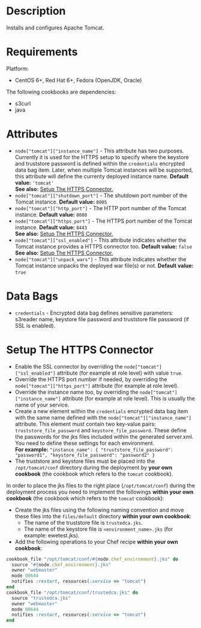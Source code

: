Description
===========

Installs and configures Apache Tomcat.

Requirements
============

Platform:

* CentOS 6+, Red Hat 6+, Fedora (OpenJDK, Oracle)

The following cookbooks are dependencies:

* s3curl
* java

Attributes
==========

* `node["tomcat"]["instance_name"]` - This attribute has two purposes. Currently it is used for the HTTPS setup to specify where the keystore and truststore password is defined within the `credentials` encrypted data bag item. Later, when multiple Tomcat instances will be supported, this attribute will define the currenty deployed instance name.  **Default value:** `'tomcat'`  
**See also:** [Setup The HTTPS Connector.](#setup-the-https-connector)
* `node["tomcat"]["shutdown_port"]` - The shutdown port number of the Tomcat instance. **Default value:** `8005`
* `node["tomcat"]["http_port"]` - The HTTP port number of the Tomcat instance. **Default value:** `8080`
* `node["tomcat"]["https_port"]` - The HTTPS port number of the Tomcat instance. **Default value:** `8443`  
**See also:** [Setup The HTTPS Connector.](#setup-the-https-connector)  
* `node["tomcat"]["ssl_enabled"]` - This attribute indicates whether the Tomcat instance provides a HTTPS connector too. **Default value:** `false`  
**See also:** [Setup The HTTPS Connector.](#setup-the-https-connector)
* `node["tomcat"]["unpack_wars"]` - This attribute indicates whether the Tomcat instance unpacks the deployed war file(s) or not. **Default value:** `true`

Data Bags
=========

* `credentials` - Encrypted data bag defines sensitive parameters: s3reader name, keystore file password and truststore file password (if SSL is enabled).

Setup The HTTPS Connector
=========================

* Enable the SSL connector by overriding the `node["tomcat"]["ssl_enabled"]` attribute (for example at role level) with value `true`.
* Override the HTTPS port number if needed, by overriding the `node["tomcat"]["https_port"]` attribute (for example at role level).
* Override the instance name too, by overriding the `node["tomcat"]["instance_name"]` attribute (for example at role level). This is usually the name of your service.
* Create a new element within the `credentials` encrypted data bag item with the same name defined with the `node["tomcat"]["instance_name"]` attribute. This element must contain two key-value pairs: `truststore_file_password` and `keystore_file_password`. These define the passwords for the jks files included within the generated server.xml. You need to define these settings for each environment.  
**For example:** `"instance_name": { "truststore_file_password": "password1", "keystore_file_password": "password2" }`
* The truststore and keystore files must be placed into the `/opt/tomcat/conf` directory during the deployment by **your own cookbook** (the cookbook which refers to the `tomcat` cookbook).
 
In order to place the jks files to the right place (`/opt/tomcat/conf`) during the deployment process you need to implement the followings **within your own cookbook** (the cookbook which refers to the `tomcat` cookbook):
* Create the jks files using the following naming convention and move these files into the `files/default` directory **within your own cookbook**:
   * The name of the truststore file is `trustedca.jks`.
   * The name of the keystore file is `<environment_name>.jks` (for example: ewetest.jks).
* Add the following operations to your Chef recipe **within your own cookbook**:

```ruby
cookbook_file "/opt/tomcat/conf/#{node.chef_environment}.jks" do
  source "#{node.chef_environment}.jks"
  owner "webmaster"
  mode 00644
  notifies :restart, resources(:service => "tomcat")
end
cookbook_file "/opt/tomcat/conf/trustedca.jks" do
  source "trustedca.jks"
  owner "webmaster"
  mode 00644
  notifies :restart, resources(:service => "tomcat")
end
```

